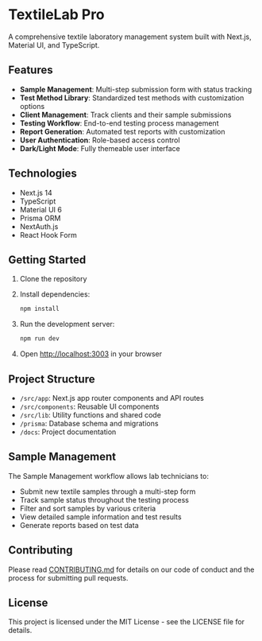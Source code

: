 # TextileLab Pro

A comprehensive textile laboratory management system built with Next.js, Material UI, and TypeScript.

## Features

- **Sample Management**: Multi-step submission form with status tracking
- **Test Method Library**: Standardized test methods with customization options
- **Client Management**: Track clients and their sample submissions
- **Testing Workflow**: End-to-end testing process management
- **Report Generation**: Automated test reports with customization
- **User Authentication**: Role-based access control
- **Dark/Light Mode**: Fully themeable user interface

## Technologies

- Next.js 14
- TypeScript
- Material UI 6
- Prisma ORM
- NextAuth.js
- React Hook Form

## Getting Started

1. Clone the repository
2. Install dependencies:

   ```bash
   npm install
   ```

3. Run the development server:

   ```bash
   npm run dev
   ```

4. Open [http://localhost:3003](http://localhost:3003) in your browser

## Project Structure

- `/src/app`: Next.js app router components and API routes
- `/src/components`: Reusable UI components
- `/src/lib`: Utility functions and shared code
- `/prisma`: Database schema and migrations
- `/docs`: Project documentation

## Sample Management

The Sample Management workflow allows lab technicians to:

- Submit new textile samples through a multi-step form
- Track sample status throughout the testing process
- Filter and sort samples by various criteria
- View detailed sample information and test results
- Generate reports based on test data

## Contributing

Please read [CONTRIBUTING.md](CONTRIBUTING.md) for details on our code of conduct and the process for submitting pull requests.

## License

This project is licensed under the MIT License - see the LICENSE file for details.
